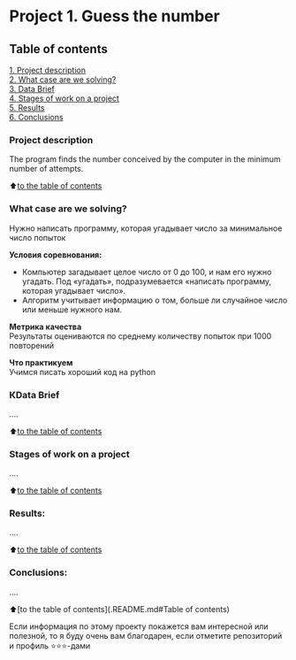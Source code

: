 # Project 1. Guess the number

## Table of contents  
[1. Project description](.README.md#Project-description)  
[2. What case are we solving?](.README.md#What-case-are-we-solving)  
[3. Data Brief](.README.md#Data-Brief)  
[4. Stages of work on a project](.README.md#Stages-of-work-on-a-project)  
[5. Results](.README.md#Results)    
[6. Conclusions](.README.md#Conclusions) 

### Project description    
The program finds the number conceived by the computer in the minimum number of attempts.

:arrow_up:[to the table of contents](.README.md#Table-of-contents)


### What case are we solving?    
Нужно написать программу, которая угадывает число за минимальное число попыток

**Условия соревнования:**  
- Компьютер загадывает целое число от 0 до 100, и нам его нужно угадать. Под «угадать», подразумевается «написать программу, которая угадывает число».
- Алгоритм учитывает информацию о том, больше ли случайное число или меньше нужного нам.

**Метрика качества**     
Результаты оцениваются по среднему количеству попыток при 1000 повторений

**Что практикуем**     
Учимся писать хороший код на python


### КData Brief
....
  
:arrow_up:[to the table of contents](.README.md#Table-of-contents)


### Stages of work on a project  
....

:arrow_up:[to the table of contents](.README.md#Table-of-contents)


### Results:  
....

:arrow_up:[to the table of contents](.README.md#Table-of-contents)


### Conclusions:  
....

:arrow_up:[to the table of contents](.README.md#Table of contents)


Если информация по этому проекту покажется вам интересной или полезной, то я буду очень вам благодарен, если отметите репозиторий и профиль ⭐️⭐️⭐️-дами